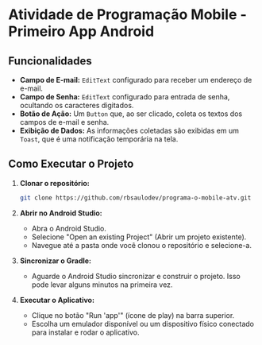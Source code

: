# Atividade de Programação Mobile - Primeiro App Android

## Funcionalidades
* **Campo de E-mail:** `EditText` configurado para receber um endereço de e-mail.
* **Campo de Senha:** `EditText` configurado para entrada de senha, ocultando os caracteres digitados.
* **Botão de Ação:** Um `Button` que, ao ser clicado, coleta os textos dos campos de e-mail e senha.
* **Exibição de Dados:** As informações coletadas são exibidas em um `Toast`, que é uma notificação temporária na tela.

## Como Executar o Projeto
1.  **Clonar o repositório:**
    ```bash
    git clone https://github.com/rbsaulodev/programa-o-mobile-atv.git
    ```
2.  **Abrir no Android Studio:**
    * Abra o Android Studio.
    * Selecione "Open an existing Project" (Abrir um projeto existente).
    * Navegue até a pasta onde você clonou o repositório e selecione-a.

3.  **Sincronizar o Gradle:**
    * Aguarde o Android Studio sincronizar e construir o projeto. Isso pode levar alguns minutos na primeira vez.

4.  **Executar o Aplicativo:**
    * Clique no botão "Run 'app'" (ícone de play) na barra superior.
    * Escolha um emulador disponível ou um dispositivo físico conectado para instalar e rodar o aplicativo.
